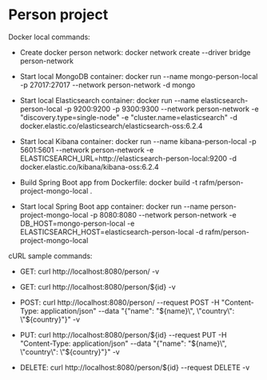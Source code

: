 # Person project

Docker local commands:

- Create docker person network: docker network create --driver bridge person-network

- Start local MongoDB container: docker run --name mongo-person-local -p 27017:27017 --network person-network -d mongo

- Start local Elasticsearch container: docker run --name elasticsearch-person-local -p 9200:9200 -p 9300:9300 --network person-network -e "discovery.type=single-node" -e "cluster.name=elasticsearch" -d docker.elastic.co/elasticsearch/elasticsearch-oss:6.2.4
 
- Start local Kibana container: docker run --name kibana-person-local -p 5601:5601 --network person-network -e ELASTICSEARCH_URL=http://elasticsearch-person-local:9200 -d docker.elastic.co/kibana/kibana-oss:6.2.4

- Build Spring Boot app from Dockerfile: docker build -t rafm/person-project-mongo-local .
 
- Start local Spring Boot app container: docker run --name person-project-mongo-local -p 8080:8080 --network person-network -e DB_HOST=mongo-person-local -e ELASTICSEARCH_HOST=elasticsearch-person-local -d rafm/person-project-mongo-local

cURL sample commands:

- GET: curl http://localhost:8080/person/ -v

- GET: curl http://localhost:8080/person/${id} -v

- POST: curl http://localhost:8080/person/ --request POST -H "Content-Type: application/json" --data "{\"name\": \"${name}\", \"country\": \"${country}\"}" -v

- PUT: curl http://localhost:8080/person/${id} --request PUT -H "Content-Type: application/json" --data "{\"name\": \"${name}\", \"country\": \"${country}\"}" -v

- DELETE: curl http://localhost:8080/person/${id} --request DELETE -v